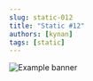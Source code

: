 ```yaml
---
slug: static-012
title: "Static #12"
authors: [kynan]
tags: [static]
---
```


![Example banner](/img/stories/static_new/012.png)
